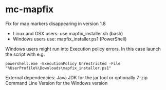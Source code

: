 mc-mapfix
=======================
Fix for map markers disappearing in version 1.8

* Linux and OSX users: use mapfix_installer.sh (bash)
* Windows users use:   mapfix_installer.ps1 (PowerShell)

Windows users might run into Execution policy errors. In this case launch the script with e.g.

```
powershell.exe -ExecutionPolicy Unrestricted -File "%UserProfile%\Downloads\mapfix_installer.ps1" 
```

External dependencies: Java JDK for the jar tool or optionally 7-zip Command Line Version for the Windows version
